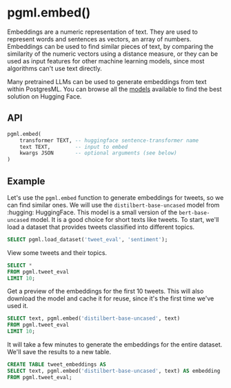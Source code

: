 # pgml.embed()

Embeddings are a numeric representation of text. They are used to represent words and sentences as vectors, an array of numbers. Embeddings can be used to find similar pieces of text, by comparing the similarity of the numeric vectors using a distance measure, or they can be used as input features for other machine learning models, since most algorithms can't use text directly.

Many pretrained LLMs can be used to generate embeddings from text within PostgresML. You can browse all the [models](https://huggingface.co/models?library=sentence-transformers) available to find the best solution on Hugging Face.

## API

```sql
pgml.embed(
    transformer TEXT, -- huggingface sentence-transformer name
    text TEXT,        -- input to embed
    kwargs JSON       -- optional arguments (see below)
)
```

## Example

Let's use the `pgml.embed` function to generate embeddings for tweets, so we can find similar ones. We will use the `distilbert-base-uncased` model from :hugging: HuggingFace. This model is a small version of the `bert-base-uncased` model. It is a good choice for short texts like tweets. To start, we'll load a dataset that provides tweets classified into different topics.

```sql
SELECT pgml.load_dataset('tweet_eval', 'sentiment');
```

View some tweets and their topics.

```sql
SELECT *
FROM pgml.tweet_eval
LIMIT 10;
```

Get a preview of the embeddings for the first 10 tweets. This will also download the model and cache it for reuse, since it's the first time we've used it.

```sql
SELECT text, pgml.embed('distilbert-base-uncased', text)
FROM pgml.tweet_eval
LIMIT 10;
```

It will take a few minutes to generate the embeddings for the entire dataset. We'll save the results to a new table.

```sql
CREATE TABLE tweet_embeddings AS
SELECT text, pgml.embed('distilbert-base-uncased', text) AS embedding
FROM pgml.tweet_eval;
```
